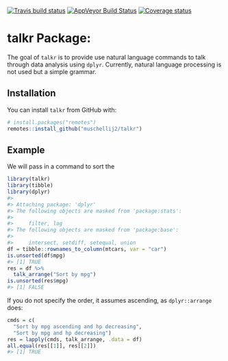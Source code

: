 
[![Travis build
status](https://travis-ci.com/muschellij2/talkr.svg?branch=master)](https://travis-ci.com/muschellij2/talkr)
[![AppVeyor Build
Status](https://ci.appveyor.com/api/projects/status/github/muschellij2/talkr?branch=master&svg=true)](https://ci.appveyor.com/project/muschellij2/talkr)
[![Coverage
status](https://codecov.io/gh/muschellij2/talkr/branch/master/graph/badge.svg)](https://codecov.io/gh/muschellij2/talkr)
<!-- README.md is generated from README.Rmd. Please edit that file -->

# talkr Package:

The goal of `talkr` is to provide use natural language commands to talk
through data analysis using `dplyr`. Currently, natural language
processing is not used but a simple grammar.

## Installation

You can install `talkr` from GitHub with:

``` r
# install.packages("remotes")
remotes::install_github("muschellij2/talkr")
```

## Example

We will pass in a command to sort the

``` r
library(talkr)
library(tibble)
library(dplyr)
#> 
#> Attaching package: 'dplyr'
#> The following objects are masked from 'package:stats':
#> 
#>     filter, lag
#> The following objects are masked from 'package:base':
#> 
#>     intersect, setdiff, setequal, union
df = tibble::rownames_to_column(mtcars, var = "car")
is.unsorted(df$mpg)
#> [1] TRUE
res = df %>% 
  talk_arrange("Sort by mpg")
is.unsorted(res$mpg)
#> [1] FALSE
```

If you do not specify the order, it assumes ascending, as
`dplyr::arrange` does:

``` r
cmds = c(
  "Sort by mpg ascending and hp decreasing",
  "Sort by mpg and hp decreasing")
res = lapply(cmds, talk_arrange, .data = df)
all.equal(res[[1]], res[[2]])
#> [1] TRUE
```
